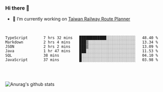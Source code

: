 ### Hi there 👋

- 🔭 I’m currently working on [Taiwan Railway Route Planner](https://github.com/Taiwan-Railway-Route-Planner)

<br/>

<!--START_SECTION:waka-->

```text
TypeScript       7 hrs 32 mins   ████████████░░░░░░░░░░░░░   48.40 %
Markdown         2 hrs 4 mins    ███▒░░░░░░░░░░░░░░░░░░░░░   13.34 %
JSON             2 hrs 2 mins    ███▒░░░░░░░░░░░░░░░░░░░░░   13.09 %
Java             1 hr 47 mins    ███░░░░░░░░░░░░░░░░░░░░░░   11.53 %
SQL              38 mins         █░░░░░░░░░░░░░░░░░░░░░░░░   04.10 %
JavaScript       37 mins         █░░░░░░░░░░░░░░░░░░░░░░░░   03.98 %
```

<!--END_SECTION:waka-->

<br/>
<br/>

![Anurag's github stats](https://github-readme-stats.vercel.app/api?username=DepickereSven&show_icons=true&theme=tokyonight)



<!--
**DepickereSven/DepickereSven** is a ✨ _special_ ✨ repository because its `README.md` (this file) appears on your GitHub profile.

Here are some ideas to get you started:

- 🔭 I’m currently working on ...
- 🌱 I’m currently learning ...
- 👯 I’m looking to collaborate on ...
- 🤔 I’m looking for help with ...
- 💬 Ask me about ...
- 📫 How to reach me: ...
- 😄 Pronouns: ...
- ⚡ Fun fact: ...
-->
